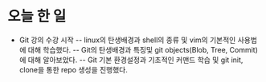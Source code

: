 # 오늘 한 일
- Git 강의 수강 시작 
-- linux의 탄생배경과 shell의 종류 및 vim의 기본적인 사용법에 대해 학습했다.
-- Git의 탄생배경과 특징및 git objects(Blob, Tree, Commit)에 대해 알아보았다.
-- Git 기본 환경설정과  기초적인 커맨드 학습 및 git init, clone을 통한 repo 생성을 진행했다.


